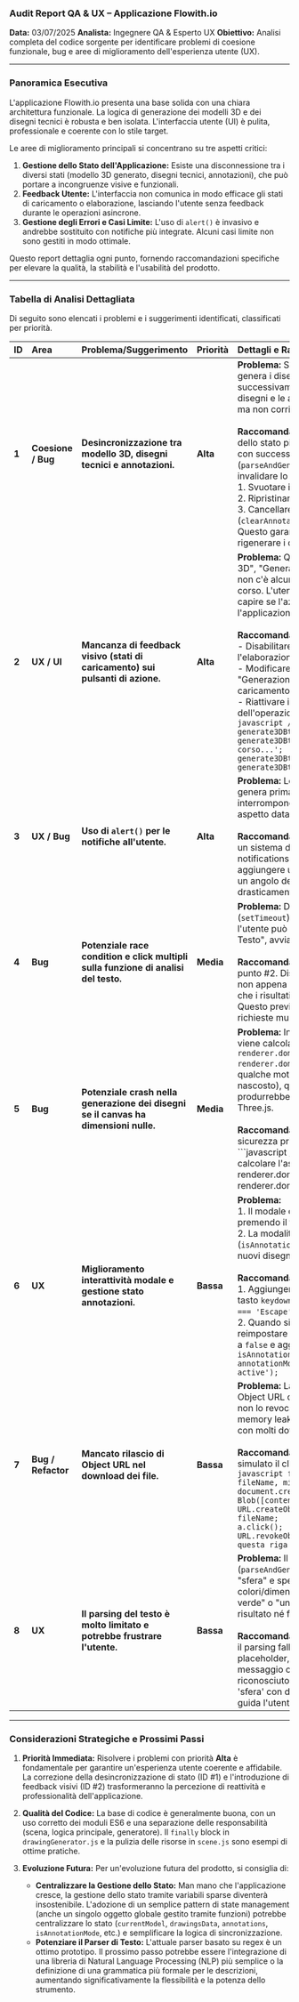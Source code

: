 ### **Audit Report QA & UX – Applicazione Flowith.io**

**Data:** 03/07/2025
**Analista:** Ingegnere QA & Esperto UX
**Obiettivo:** Analisi completa del codice sorgente per identificare problemi di coesione funzionale, bug e aree di miglioramento dell'esperienza utente (UX).

---

### **Panoramica Esecutiva**

L'applicazione Flowith.io presenta una base solida con una chiara architettura funzionale. La logica di generazione dei modelli 3D e dei disegni tecnici è robusta e ben isolata. L'interfaccia utente (UI) è pulita, professionale e coerente con lo stile target.

Le aree di miglioramento principali si concentrano su tre aspetti critici:
1.  **Gestione dello Stato dell'Applicazione:** Esiste una disconnessione tra i diversi stati (modello 3D generato, disegni tecnici, annotazioni), che può portare a incongruenze visive e funzionali.
2.  **Feedback Utente:** L'interfaccia non comunica in modo efficace gli stati di caricamento o elaborazione, lasciando l'utente senza feedback durante le operazioni asincrone.
3.  **Gestione degli Errori e Casi Limite:** L'uso di `alert()` è invasivo e andrebbe sostituito con notifiche più integrate. Alcuni casi limite non sono gestiti in modo ottimale.

Questo report dettaglia ogni punto, fornendo raccomandazioni specifiche per elevare la qualità, la stabilità e l'usabilità del prodotto.

---

### **Tabella di Analisi Dettagliata**

Di seguito sono elencati i problemi e i suggerimenti identificati, classificati per priorità.

| ID  | Area                 | Problema/Suggerimento                                                                                             | Priorità | Dettagli e Raccomandazioni                                                                                                                                                                                                                                                                                                                                                                                                                                                                                                                                                  |
|:----|:---------------------|:------------------------------------------------------------------------------------------------------------------|:---------|:----------------------------------------------------------------------------------------------------------------------------------------------------------------------------------------------------------------------------------------------------------------------------------------------------------------------------------------------------------------------------------------------------------------------------------------------------------------------------------------------------------------------------------------------------------------------------|
| **1** | **Coesione / Bug**   | **Desincronizzazione tra modello 3D, disegni tecnici e annotazioni.**                                                 | **Alta**     | **Problema:** Se un utente genera un modello 3D, poi genera i disegni e aggiunge annotazioni, e successivamente genera un *nuovo* modello 3D, i disegni e le annotazioni esistenti rimangono visibili ma non corrispondono più al modello corrente. <br><br> **Raccomandazione:** Implementare una gestione dello stato più rigorosa. Quando viene generato con successo un nuovo modello 3D (`parseAndGenerateModel` ritorna `true`), è necessario invalidare lo stato successivo: <br> 1.  Svuotare i `src` delle immagini dei disegni. <br> 2.  Ripristinare i placeholder delle viste. <br> 3.  Cancellare tutte le annotazioni esistenti (`clearAnnotations()`). <br> Questo garantisce che l'utente sia costretto a rigenerare i disegni per il nuovo modello. |
| **2** | **UX / UI**          | **Mancanza di feedback visivo (stati di caricamento) sui pulsanti di azione.**                                     | **Alta**     | **Problema:** Quando si clicca su "Genera Modello 3D", "Genera Disegni Tecnici" o "Analizza Testo", non c'è alcun indicatore che l'operazione è in corso. L'utente potrebbe cliccare più volte, non capire se l'azione è stata recepita o percepire l'applicazione come non reattiva. <br><br> **Raccomandazione:** <br> - Disabilitare il pulsante cliccato durante l'elaborazione. <br> - Modificare il testo del pulsante (es. "Generazione...") e/o aggiungere un'icona di caricamento (spinner). <br> - Riattivare il pulsante al completamento dell'operazione. Esempio per un pulsante: <br> ```javascript // All'inizio dell'evento click generate3DBtn.disabled = true; generate3DBtn.innerHTML = 'Generazione in corso...';  // Alla fine dell'operazione generate3DBtn.disabled = false; generate3DBtn.innerHTML = 'Genera Modello 3D'; ``` |
| **3** | **UX / Bug**         | **Uso di `alert()` per le notifiche all'utente.**                                                                | **Alta**     | **Problema:** Le finestre di `alert()` (es. "Per favore, genera prima un modello 3D.") sono bloccanti, interrompono il flusso dell'utente e hanno un aspetto datato che stona con la UI professionale. <br><br> **Raccomandazione:** Sostituire tutti gli `alert()` con un sistema di notifiche non invasivo (es. "toast notifications" o messaggi inline). Si potrebbe aggiungere un piccolo contenitore di notifiche in un angolo dello schermo. Questo migliora drasticamente l'esperienza utente.                                                                                             |
| **4** | **Bug**              | **Potenziale race condition e click multipli sulla funzione di analisi del testo.**                             | **Media**    | **Problema:** Durante i 1.5 secondi di attesa simulata (`setTimeout`) nella funzione `analyzePatentText`, l'utente può cliccare di nuovo il pulsante "Analizza Testo", avviando una seconda analisi concorrente. <br><br> **Raccomandazione:** Applicare la stessa logica del punto #2. Disabilitare il pulsante `analyzeTextBtn` non appena viene cliccato e riattivarlo solo dopo che i risultati sono stati renderizzati nel modale. Questo previene comportamenti imprevisti e richieste multiple.                                                                                              |
| **5** | **Bug**              | **Potenziale crash nella generazione dei disegni se il canvas ha dimensioni nulle.**                            | **Media**    | **Problema:** In `drawingGenerator.js`, l'aspect ratio viene calcolato con `renderer.domElement.clientWidth / renderer.domElement.clientHeight`. Se, per qualche motivo (es. UI in fase di rendering, tab nascosto), queste dimensioni fossero 0, il calcolo produrrebbe `NaN` o `Infinity`, causando un crash in Three.js. <br><br> **Raccomandazione:** Aggiungere un controllo di sicurezza prima del rendering di ogni vista. <br> ```javascript // In drawingGenerator.js, prima di calcolare l'aspect ratio const width = renderer.domElement.clientWidth; const height = renderer.domElement.clientHeight; if (width === 0 || height === 0) {   console.error("Canvas non visibile o dimensioni nulle. Impossibile generare i disegni.");   return null; // O gestire l'errore in modo appropriato } const aspect = width / height; ``` |
| **6** | **UX**               | **Miglioramento interattività modale e gestione stato annotazioni.**                                              | **Bassa**    | **Problema:** <br> 1.  Il modale dei risultati dell'analisi non si chiude premendo il tasto `Esc`. <br> 2.  La modalità di annotazione rimane attiva (`isAnnotationMode = true`) anche se si generano nuovi disegni, cosa che può confondere. <br><br> **Raccomandazione:** <br> 1.  Aggiungere un `event listener` globale per il tasto `keydown` che chiuda il modale se `event.key === 'Escape'`. <br> 2.  Quando si clicca su "Genera Disegni Tecnici", reimpostare esplicitamente lo stato di annotazione a `false` e aggiornare lo stile del pulsante. `isAnnotationMode = false; annotationModeBtn.classList.remove('annotation-active');`                                                 |
| **7** | **Bug / Refactor**   | **Mancato rilascio di Object URL nel download dei file.**                                                       | **Bassa**    | **Problema:** La funzione `downloadFile` crea un Object URL con `URL.createObjectURL(blob)` ma non lo revoca mai. Questo causa un piccolo memory leak nel browser, che può accumularsi con molti download. <br><br> **Raccomandazione:** Revocare l'URL dopo aver simulato il click sul link. <br> ```javascript function downloadFile(content, fileName, mimeType) {   const a = document.createElement('a');   const blob = new Blob([content], { type: mimeType });   a.href = URL.createObjectURL(blob);   a.download = fileName;   document.body.appendChild(a);   a.click();   document.body.removeChild(a);   URL.revokeObjectURL(a.href); // <-- Aggiungere questa riga } ``` |
| **8** | **UX**               | **Il parsing del testo è molto limitato e potrebbe frustrare l'utente.**                                        | **Bassa**    | **Problema:** Il parser attuale (`parseAndGenerateModel`) riconosce solo "cubo" e "sfera" e specifiche combinazioni di colori/dimensioni. Un utente che scrive "un cilindro verde" o "un parallelepipedo" non otterrà alcun risultato né feedback sul perché. <br><br> **Raccomandazione:** Migliorare il feedback quando il parsing fallisce. Invece di mostrare solo il placeholder, si potrebbe visualizzare un messaggio costruttivo come: "Modello non riconosciuto. Prova a usare termini come 'cubo' o 'sfera' con dimensioni (es. 'cubo 2x3x4')." Questo guida l'utente verso un input corretto. |

---

### **Considerazioni Strategiche e Prossimi Passi**

1.  **Priorità Immediata:** Risolvere i problemi con priorità **Alta** è fondamentale per garantire un'esperienza utente coerente e affidabile. La correzione della desincronizzazione di stato (ID #1) e l'introduzione di feedback visivi (ID #2) trasformeranno la percezione di reattività e professionalità dell'applicazione.

2.  **Qualità del Codice:** La base di codice è generalmente buona, con un uso corretto dei moduli ES6 e una separazione delle responsabilità (scena, logica principale, generatore). Il `finally` block in `drawingGenerator.js` e la pulizia delle risorse in `scene.js` sono esempi di ottime pratiche.

3.  **Evoluzione Futura:** Per un'evoluzione futura del prodotto, si consiglia di:
    *   **Centralizzare la Gestione dello Stato:** Man mano che l'applicazione cresce, la gestione dello stato tramite variabili sparse diventerà insostenibile. L'adozione di un semplice pattern di state management (anche un singolo oggetto globale gestito tramite funzioni) potrebbe centralizzare lo stato (`currentModel`, `drawingsData`, `annotations`, `isAnnotationMode`, etc.) e semplificare la logica di sincronizzazione.
    *   **Potenziare il Parser di Testo:** L'attuale parser basato su regex è un ottimo prototipo. Il prossimo passo potrebbe essere l'integrazione di una libreria di Natural Language Processing (NLP) più semplice o la definizione di una grammatica più formale per le descrizioni, aumentando significativamente la flessibilità e la potenza dello strumento.